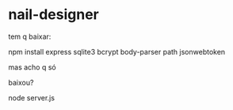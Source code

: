 # nail-designer

tem q baixar:

npm install express sqlite3 bcrypt body-parser path jsonwebtoken

mas acho q só 

baixou?

node server.js
